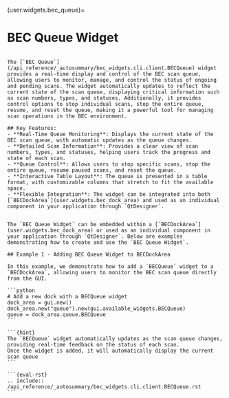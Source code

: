 (user.widgets.bec_queue)=

# BEC Queue Widget

````{tab} Overview

The [`BEC Queue`](/api_reference/_autosummary/bec_widgets.cli.client.BECQueue) widget provides a real-time display and control of the BEC scan queue, allowing users to monitor, manage, and control the status of ongoing and pending scans. The widget automatically updates to reflect the current state of the scan queue, displaying critical information such as scan numbers, types, and statuses. Additionally, it provides control options to stop individual scans, stop the entire queue, resume, and reset the queue, making it a powerful tool for managing scan operations in the BEC environment.

## Key Features:
- **Real-Time Queue Monitoring**: Displays the current state of the BEC scan queue, with automatic updates as the queue changes.
- **Detailed Scan Information**: Provides a clear view of scan numbers, types, and statuses, helping users track the progress and state of each scan.
- **Queue Control**: Allows users to stop specific scans, stop the entire queue, resume paused scans, and reset the queue.
- **Interactive Table Layout**: The queue is presented in a table format, with customizable columns that stretch to fit the available space.
- **Flexible Integration**: The widget can be integrated into both [`BECDockArea`](user.widgets.bec_dock_area) and used as an individual component in your application through `QtDesigner`.

````

````{tab} Examples

The `BEC Queue Widget` can be embedded within a [`BECDockArea`](user.widgets.bec_dock_area) or used as an individual component in your application through `QtDesigner`. Below are examples demonstrating how to create and use the `BEC Queue Widget`.

## Example 1 - Adding BEC Queue Widget to BECDockArea

In this example, we demonstrate how to add a `BECQueue` widget to a `BECDockArea`, allowing users to monitor the BEC scan queue directly from the GUI.

```python
# Add a new dock with a BECQueue widget
dock_area = gui.new()
dock_area.new("queue").new(gui.available_widgets.BECQueue)
queue = dock_area.queue.BECQueue
```

```{hint}
The `BECQueue` widget automatically updates as the scan queue changes, providing real-time feedback on the status of each scan.
Once the widget is added, it will automatically display the current scan queue
```

````

````{tab} API
```{eval-rst} 
.. include:: /api_reference/_autosummary/bec_widgets.cli.client.BECQueue.rst
```
````